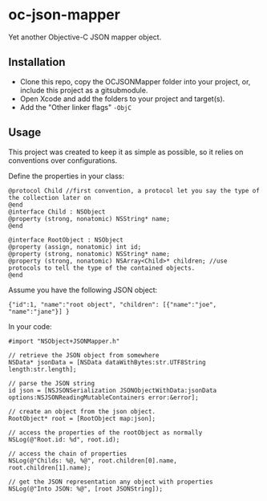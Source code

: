 # oc-json-mapper
Yet another Objective-C JSON mapper object.

## Installation
* Clone this repo, copy the OCJSONMapper folder into your project, or, include this project as a gitsubmodule.
* Open Xcode and add the folders to your project and target(s).
* Add the "Other linker flags" `-ObjC`

## Usage
This project was created to keep it as simple as possible, so it relies on conventions over configurations.

Define the properties in your class:
```
@protocol Child //first convention, a protocol let you say the type of the collection later on
@end
@interface Child : NSObject
@property (strong, nonatomic) NSString* name;
@end

@interface RootObject : NSObject
@property (assign, nonatomic) int id;
@property (strong, nonatomic) NSString* name;
@property (strong, nonatomic) NSArray<Child>* children; //use protocols to tell the type of the contained objects.
@end
```

Assume you have the following JSON object:
```
{"id":1, "name":"root object", "children": [{"name":"joe", "name":"jane"}] }
```

In your code:
```
#import "NSObject+JSONMapper.h"

// retrieve the JSON object from somewhere
NSData* jsonData = [NSData dataWithBytes:str.UTF8String length:str.length];

// parse the JSON string
id json = [NSJSONSerialization JSONObjectWithData:jsonData options:NSJSONReadingMutableContainers error:&error];

// create an object from the json object.
RootObject* root = [RootObject map:json];

// access the properties of the rootObject as normally
NSLog(@"Root.id: %d", root.id);

// access the chain of properties
NSLog(@"Childs: %@, %@", root.children[0].name, root.children[1].name);

// get the JSON representation any object with properties
NSLog(@"Into JSON: %@", [root JSONString]);

```



